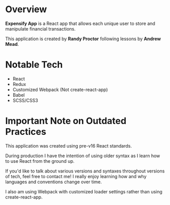 # Overview

**Expensify App** is a React app that allows each unique user to store and manipulate financial transactions.

This application is created by **Randy Proctor** following lessons by **Andrew Mead**.

# Notable Tech

- React
- Redux
- Customized Webpack (Not create-react-app)
- Babel
- SCSS/CSS3

# Important Note on Outdated Practices

This application was created using pre-v16 React standards.

During production I have the intention of using older syntax as I learn how to use React from the ground up.

If you'd like to talk about various versions and syntaxes throughout versions of tech, feel free to contact me!  I really enjoy learning how and why languages and conventions change over time.

I also am using Webpack with customized loader settings rather than using create-react-app.